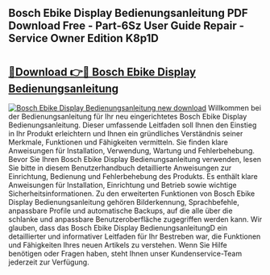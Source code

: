## Bosch Ebike Display Bedienungsanleitung PDF Download Free - Part-6Sz User Guide Repair - Service Owner Edition K8p1D

# <h2><a href="http://df2cc7.blite.top/?on=Bosch+Ebike+Display+Bedienungsanleitung">🔗Download 👉🔴 Bosch Ebike Display Bedienungsanleitung</a></h2>

[![Bosch Ebike Display Bedienungsanleitung new download](https://i.imgur.com/lujVjoI.png)](http://df2cc7.blite.top/?on=Bosch+Ebike+Display+Bedienungsanleitung)
Willkommen bei der Bedienungsanleitung für Ihr neu eingerichtetes Bosch Ebike Display Bedienungsanleitung. Dieser umfassende Leitfaden soll Ihnen den Einstieg in Ihr Produkt erleichtern und Ihnen ein gründliches Verständnis seiner Merkmale, Funktionen und Fähigkeiten vermitteln. Sie finden klare Anweisungen für Installation, Verwendung, Wartung und Fehlerbehebung. Bevor Sie Ihren Bosch Ebike Display Bedienungsanleitung verwenden, lesen Sie bitte in diesem Benutzerhandbuch detaillierte Anweisungen zur Einrichtung, Bedienung und Fehlerbehebung des Produkts. Es enthält klare Anweisungen für Installation, Einrichtung und Betrieb sowie wichtige Sicherheitsinformationen. Zu den erweiterten Funktionen von Bosch Ebike Display Bedienungsanleitung gehören Bilderkennung, Sprachbefehle, anpassbare Profile und automatische Backups, auf die alle über die schlanke und anpassbare Benutzeroberfläche zugegriffen werden kann. Wir glauben, dass das Bosch Ebike Display BedienungsanleitungD ein detaillierter und informativer Leitfaden für Ihr Bestreben war, die Funktionen und Fähigkeiten Ihres neuen Artikels zu verstehen. Wenn Sie Hilfe benötigen oder Fragen haben, steht Ihnen unser Kundenservice-Team jederzeit zur Verfügung.
